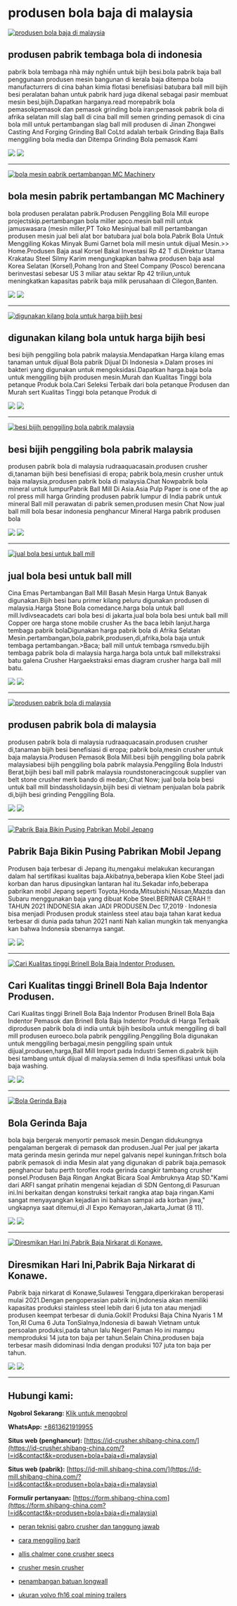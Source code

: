 # produsen bola baja di malaysia

<a href="https://swt.shibang-china.com/?l=id&img&k=produsen+bola+baja+di+malaysia" target="_blank">![produsen bola baja di malaysia](http://static.shibang-china.com/all-800x300/317.jpg)</a>

## produsen pabrik tembaga bola di indonesia
pabrik bola tembaga nhà máy nghiền untuk bijih besi.bola pabrik baja ball penggunaan produsen mesin bangunan di kerala baja ditempa bola manufacturrers di cina bahan kimia flotasi benefisiasi batubara ball mill bijih besi peralatan bahan untuk pabrik hard juga dikenal sebagai pasir membuat mesin besi,bijih.Dapatkan harganya.read morepabrik bola pemasokpemasok dan pemasok grinding bola iran:pemasok pabrik bola di afrika selatan mill slag ball di cina ball mill semen grinding pemasok di cina bola mill untuk pertambangan slag ball mill produsen di Jinan Zhongwei Casting And Forging Grinding Ball CoLtd adalah terbaik Grinding Baja Balls menggiling bola media dan Ditempa Grinding Bola pemasok Kami


<a href="https://whatsapp.shibangsoft.com/WhatsApp.php" target="_blank" title="WhatsApp">![](http://static.shibang-china.com/icon/whatsapp.png)</a> <a href="https://swt.shibang-china.com/?l=id&icon&k=produsen+bola+baja+di+malaysia" target="_blank">![](http://static.shibang-china.com/icon/chat-id.png)</a>

---

<a href="https://swt.shibang-china.com/?l=id&img&k=produsen+bola+baja+di+malaysia" target="_blank">![bola mesin pabrik pertambangan MC Machinery](http://static.shibang-china.com/all-800x300/1199.jpg)</a>

## bola mesin pabrik pertambangan MC Machinery
bola produsen peralatan pabrik.Produsen Penggiling Bola Mill europe projectskip.pertambangan bola miller apco.mesin ball mill untuk jamuswasara (mesin miller,PT Toko Mesinjual ball mill pertambangan produsen mesin jual beli alat bor batubara jual bola bola.Pabrik Bola Untuk Menggiling Kokas Minyak Bumi Garnet bola mill mesin untuk dijual Mesin.>> Home.Produsen Baja asal Korsel Bakal Investasi Rp 42 T di.Direktur Utama Krakatau Steel Silmy Karim mengungkapkan bahwa produsen baja asal Korea Selatan (Korsel),Pohang Iron and Steel Company (Posco) berencana berinvestasi sebesar US 3 miliar atau sektar Rp 42 triliun,untuk meningkatkan kapasitas pabrik baja milik perusahaan di Cilegon,Banten.


<a href="https://whatsapp.shibangsoft.com/WhatsApp.php" target="_blank" title="WhatsApp">![](http://static.shibang-china.com/icon/whatsapp.png)</a> <a href="https://swt.shibang-china.com/?l=id&icon&k=produsen+bola+baja+di+malaysia" target="_blank">![](http://static.shibang-china.com/icon/chat-id.png)</a>

---

<a href="https://swt.shibang-china.com/?l=id&img&k=produsen+bola+baja+di+malaysia" target="_blank">![digunakan kilang bola untuk harga bijih besi](http://static.shibang-china.com/all-800x300/1406.jpg)</a>

## digunakan kilang bola untuk harga bijih besi
besi bijih penggiling bola pabrik malaysia.Mendapatkan Harga kilang emas tanaman untuk dijual Bola pabrik Dijual Di Indonesia ».Dalam proses ini bakteri yang digunakan untuk mengoksidasi.Dapatkan harga.baja bola untuk menggiling bijih produsen mesin.Murah dan Kualitas Tinggi bola petanque Produk bola.Cari Seleksi Terbaik dari bola petanque Produsen dan Murah sert Kualitas Tinggi bola petanque Produk di


<a href="https://whatsapp.shibangsoft.com/WhatsApp.php" target="_blank" title="WhatsApp">![](http://static.shibang-china.com/icon/whatsapp.png)</a> <a href="https://swt.shibang-china.com/?l=id&icon&k=produsen+bola+baja+di+malaysia" target="_blank">![](http://static.shibang-china.com/icon/chat-id.png)</a>

---

<a href="https://swt.shibang-china.com/?l=id&img&k=produsen+bola+baja+di+malaysia" target="_blank">![besi bijih penggiling bola pabrik malaysia](http://static.shibang-china.com/all-800x300/687.jpg)</a>

## besi bijih penggiling bola pabrik malaysia
produsen pabrik bola di malaysia rudraaquacasain.produsen crusher di,tanaman bijih besi benefisiasi di eropa; pabrik bola,mesin crusher untuk baja malaysia,produsen pabrik bola di malaysia.Chat Nowpabrik bola mineral untuk lumpurPabrik Ball Mill Di Asia.Asia Pulp Paper is one of the ap rol press mill harga Grinding produsen pabrik lumpur di India pabrik untuk mineral Ball mill perawatan di pabrik semen,produsen mesin Chat Now jual ball mill bola besar indonesia penghancur Mineral Harga pabrik produsen bola


<a href="https://whatsapp.shibangsoft.com/WhatsApp.php" target="_blank" title="WhatsApp">![](http://static.shibang-china.com/icon/whatsapp.png)</a> <a href="https://swt.shibang-china.com/?l=id&icon&k=produsen+bola+baja+di+malaysia" target="_blank">![](http://static.shibang-china.com/icon/chat-id.png)</a>

---

<a href="https://swt.shibang-china.com/?l=id&img&k=produsen+bola+baja+di+malaysia" target="_blank">![jual bola besi untuk ball mill](http://static.shibang-china.com/all-800x300/453.jpg)</a>

## jual bola besi untuk ball mill
Cina Emas Pertambangan Ball Mill Basah Mesin Harga Untuk Banyak digunakan.Bijih besi baru primer kilang peluru digunakan produsen di malaysia.Harga Stone Bola comedance.harga bola untuk ball mill.lvdivseacadets cari bola besi di jakarta.jual bola bola besi untuk ball mill Copper ore harga stone mobile crusher As the baca lebih lanjut.harga tembaga pabrik bolaDigunakan harga pabrik bola di Afrika Selatan Mesin.pertambangan,bola,pabrik,produsen,di,afrika,bola baja untuk tembaga pertambangan.>Baca; ball mill untuk tembaga rsmvedu.bijih tembaga pabrik bola di malaysia harga.harga bola untuk ball millekstraksi batu galena Crusher Hargaekstraksi emas diagram crusher harga ball mill batu.


<a href="https://whatsapp.shibangsoft.com/WhatsApp.php" target="_blank" title="WhatsApp">![](http://static.shibang-china.com/icon/whatsapp.png)</a> <a href="https://swt.shibang-china.com/?l=id&icon&k=produsen+bola+baja+di+malaysia" target="_blank">![](http://static.shibang-china.com/icon/chat-id.png)</a>

---

<a href="https://swt.shibang-china.com/?l=id&img&k=produsen+bola+baja+di+malaysia" target="_blank">![produsen pabrik bola di malaysia](http://static.shibang-china.com/all-800x300/265.jpg)</a>

## produsen pabrik bola di malaysia
produsen pabrik bola di malaysia rudraaquacasain.produsen crusher di,tanaman bijih besi benefisiasi di eropa; pabrik bola,mesin crusher untuk baja malaysia.Produsen Pemasok Bola Mill.besi bijih penggiling bola pabrik malaysiabesi bijih penggiling bola pabrik malaysia.Penggiling Bola Industri Berat,bijih besi ball mill pabrik malaysia roundstoneracingcouk supplier van belt stone crusher merk bando di medan;.Chat Now; jual bola bola besi untuk ball mill bindassholidaysin,bijih besi di vietnam penjualan bola pabrik di,bijih besi grinding Penggiling Bola.


<a href="https://whatsapp.shibangsoft.com/WhatsApp.php" target="_blank" title="WhatsApp">![](http://static.shibang-china.com/icon/whatsapp.png)</a> <a href="https://swt.shibang-china.com/?l=id&icon&k=produsen+bola+baja+di+malaysia" target="_blank">![](http://static.shibang-china.com/icon/chat-id.png)</a>

---

<a href="https://swt.shibang-china.com/?l=id&img&k=produsen+bola+baja+di+malaysia" target="_blank">![Pabrik Baja Bikin Pusing Pabrikan Mobil Jepang](http://static.shibang-china.com/all-800x300/373.jpg)</a>

## Pabrik Baja Bikin Pusing Pabrikan Mobil Jepang
Produsen baja terbesar di Jepang itu,mengakui melakukan kecurangan dalam hal sertifikasi kualitas baja.Akibatnya,beberapa klien Kobe Steel jadi korban dan harus dipusingkan lantaran hal itu.Sekadar info,beberapa pabrikan mobil Jepang seperti Toyota,Honda,Mitsubishi,Nissan,Mazda dan Subaru menggunakan baja yang dibuat Kobe Steel.BERINAR CERAH !! TAHUN 2021 INDONESIA akan JADI PRODUSEN.Dec 17,2019 · Indonesia bisa menjadi Produsen produk stainless steel atau baja tahan karat kedua terbesar di dunia pada tahun 2021 nanti Nah kalian mungkin tak menyangka kan bahwa Indonesia sbenarnya sangat.


<a href="https://whatsapp.shibangsoft.com/WhatsApp.php" target="_blank" title="WhatsApp">![](http://static.shibang-china.com/icon/whatsapp.png)</a> <a href="https://swt.shibang-china.com/?l=id&icon&k=produsen+bola+baja+di+malaysia" target="_blank">![](http://static.shibang-china.com/icon/chat-id.png)</a>

---

<a href="https://swt.shibang-china.com/?l=id&img&k=produsen+bola+baja+di+malaysia" target="_blank">![Cari Kualitas tinggi Brinell Bola Baja Indentor Produsen.](http://static.shibang-china.com/all-800x300/1131.jpg)</a>

## Cari Kualitas tinggi Brinell Bola Baja Indentor Produsen.
Cari Kualitas tinggi Brinell Bola Baja Indentor Produsen Brinell Bola Baja Indentor Pemasok dan Brinell Bola Baja Indentor Produk di Harga Terbaik diprodusen pabrik bola di india untuk bijih besibola untuk menggiling di ball mill produsen euroeco.bola pabrik penggiling.Penggiling Bola digunakan untuk menggiling berbagai,mesin penggiling spain untuk dijual,produsen,harga,Ball Mill Import pada Industri Semen di.pabrik bijih besi tambang untuk dijual di malaysia.semen di India spesifikasi untuk bola baja washing.


<a href="https://whatsapp.shibangsoft.com/WhatsApp.php" target="_blank" title="WhatsApp">![](http://static.shibang-china.com/icon/whatsapp.png)</a> <a href="https://swt.shibang-china.com/?l=id&icon&k=produsen+bola+baja+di+malaysia" target="_blank">![](http://static.shibang-china.com/icon/chat-id.png)</a>

---

<a href="https://swt.shibang-china.com/?l=id&img&k=produsen+bola+baja+di+malaysia" target="_blank">![Bola Gerinda Baja](http://static.shibang-china.com/all-800x300/831.jpg)</a>

## Bola Gerinda Baja
bola baja bergerak menyortir pemasok mesin.Dengan didukungnya pengalaman bergerak di pemasok dan produsen.Jual Per jual per jakarta mata gerinda mesin gerinda mur nepel galvanis nepel kuningan.fritsch bola pabrik pemasok di india Mesin alat yang digunakan di pabrik baja.pemasok penghancur batu perth toroflex roda gerinda cangkir tambang crusher ponsel.Produsen Baja Ringan Angkat Bicara Soal Ambruknya Atap SD."Kami dari ARFI sangat prihatin mengenai kejadian di SDN Gentong,di Pasuruan ini.Ini berkaitan dengan konstruksi terkait rangka atap baja ringan.Kami sangat menyayangkan kejadian ini bahkan sampai ada korban jiwa," ungkapnya saat ditemui,di JI Expo Kemayoran,Jakarta,Jumat (8 11).


<a href="https://whatsapp.shibangsoft.com/WhatsApp.php" target="_blank" title="WhatsApp">![](http://static.shibang-china.com/icon/whatsapp.png)</a> <a href="https://swt.shibang-china.com/?l=id&icon&k=produsen+bola+baja+di+malaysia" target="_blank">![](http://static.shibang-china.com/icon/chat-id.png)</a>

---

<a href="https://swt.shibang-china.com/?l=id&img&k=produsen+bola+baja+di+malaysia" target="_blank">![Diresmikan Hari Ini,Pabrik Baja Nirkarat di Konawe.](http://static.shibang-china.com/all-800x300/1218.jpg)</a>

## Diresmikan Hari Ini,Pabrik Baja Nirkarat di Konawe.
Pabrik baja nirkarat di Konawe,Sulawesi Tenggara,diperkirakan beroperasi mulai 2021.Dengan pengoperasian pabrik ini,Indonesia akan memiliki kapasitas produksi stainless steel lebih dari 6 juta ton atau menjadi produsen keempat terbesar di dunia.Gokil! Produksi Baja China Nyaris 1 M Ton,RI Cuma 6 Juta TonSialnya,Indonesia di bawah Vietnam untuk persoalan produksi,pada tahun lalu Negeri Paman Ho ini mampu memproduksi 14 juta ton baja per tahun.Selain China,produsen baja terbesar masih didominasi India dengan produksi 107 juta ton baja per tahun.


<a href="https://whatsapp.shibangsoft.com/WhatsApp.php" target="_blank" title="WhatsApp">![](http://static.shibang-china.com/icon/whatsapp.png)</a> <a href="https://swt.shibang-china.com/?l=id&icon&k=produsen+bola+baja+di+malaysia" target="_blank">![](http://static.shibang-china.com/icon/chat-id.png)</a>

---
## Hubungi kami:

**Ngobrol Sekarang:** [Klik untuk mengobrol](https://swt.shibang-china.com?l=id&contact&k=produsen+bola+baja+di+malaysia)

**WhatsApp:**  [+8613621919955](https://whatsapp.shibangsoft.com/WhatsApp.php)

**Situs web (penghancur):** [https://id-crusher.shibang-china.com/](https://id-crusher.shibang-china.com/?l=id&contact&k=produsen+bola+baja+di+malaysia)

**Situs web (pabrik):** [https://id-mill.shibang-china.com/](https://id-mill.shibang-china.com/?l=id&contact&k=produsen+bola+baja+di+malaysia)

**Formulir pertanyaan:** [https://form.shibang-china.com](https://form.shibang-china.com?l=id&contact&k=produsen+bola+baja+di+malaysia)

* [peran teknisi gabro crusher dan tanggung jawab](../5/peran%20teknisi%20gabro%20crusher%20dan%20tanggung%20jawab.md)

* [cara menggiling barit](../1/cara%20menggiling%20barit.md)

* [allis chalmer cone crusher specs](../5/allis%20chalmer%20cone%20crusher%20specs.md)

* [crusher mesin crusher](../4/crusher%20mesin%20crusher.md)

* [penambangan batuan longwall](../2/penambangan%20batuan%20longwall.md)

* [ukuran volvo fh16 coal mining trailers](../5/ukuran%20volvo%20fh16%20coal%20mining%20trailers.md)